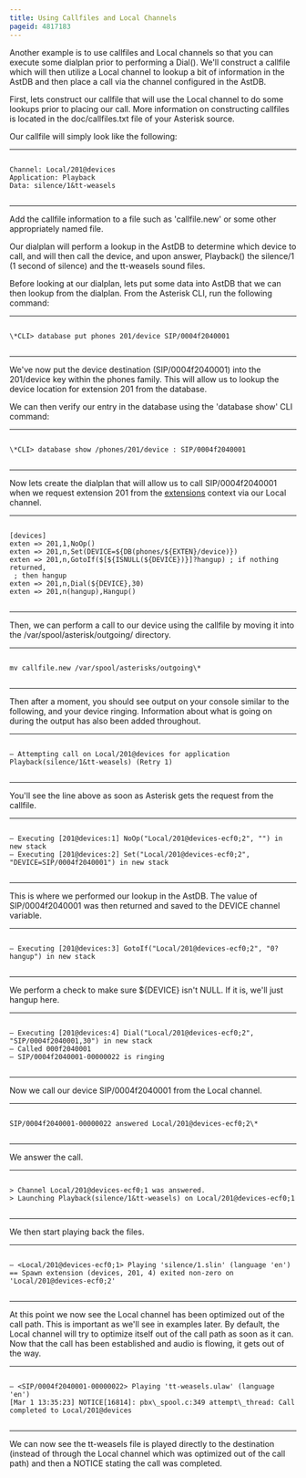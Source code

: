 ```yaml
---
title: Using Callfiles and Local Channels
pageid: 4817183
---
```


Another example is to use callfiles and Local channels so that you can execute some dialplan prior to performing a Dial(). We'll construct a callfile which will then utilize a Local channel to lookup a bit of information in the AstDB and then place a call via the channel configured in the AstDB.

First, lets construct our callfile that will use the Local channel to do some lookups prior to placing our call. More information on constructing callfiles is located in the doc/callfiles.txt file of your Asterisk source.

Our callfile will simply look like the following:




---

  
  


```

Channel: Local/201@devices
Application: Playback
Data: silence/1&tt-weasels 


```



---


Add the callfile information to a file such as 'callfile.new' or some other appropriately named file.

Our dialplan will perform a lookup in the AstDB to determine which device to call, and will then call the device, and upon answer, Playback() the silence/1 (1 second of silence) and the tt-weasels sound files.

Before looking at our dialplan, lets put some data into AstDB that we can then lookup from the dialplan. From the Asterisk CLI, run the following command:




---

  
  


```

\*CLI> database put phones 201/device SIP/0004f2040001 


```



---


We've now put the device destination (SIP/0004f2040001) into the 201/device key within the phones family. This will allow us to lookup the device location for extension 201 from the database.

We can then verify our entry in the database using the 'database show' CLI command:




---

  
  


```

\*CLI> database show /phones/201/device : SIP/0004f2040001 


```



---


Now lets create the dialplan that will allow us to call SIP/0004f2040001 when we request extension 201 from the [extensions](/extensions) context via our Local channel.




---

  
  


```

[devices]
exten => 201,1,NoOp() 
exten => 201,n,Set(DEVICE=${DB(phones/${EXTEN}/device)}) 
exten => 201,n,GotoIf($[${ISNULL(${DEVICE})}]?hangup) ; if nothing returned, 
 ; then hangup
exten => 201,n,Dial(${DEVICE},30) 
exten => 201,n(hangup),Hangup()


```



---


Then, we can perform a call to our device using the callfile by moving it into the /var/spool/asterisk/outgoing/ directory.




---

  
  


```

mv callfile.new /var/spool/asterisks/outgoing\*


```



---


Then after a moment, you should see output on your console similar to the following, and your device ringing. Information about what is going on during the output has also been added throughout.




---

  
  


```

– Attempting call on Local/201@devices for application Playback(silence/1&tt-weasels) (Retry 1)


```



---


You'll see the line above as soon as Asterisk gets the request from the callfile.




---

  
  


```

– Executing [201@devices:1] NoOp("Local/201@devices-ecf0;2", "") in new stack
– Executing [201@devices:2] Set("Local/201@devices-ecf0;2", "DEVICE=SIP/0004f2040001") in new stack


```



---


This is where we performed our lookup in the AstDB. The value of SIP/0004f2040001 was then returned and saved to the DEVICE channel variable.




---

  
  


```

– Executing [201@devices:3] GotoIf("Local/201@devices-ecf0;2", "0?hangup") in new stack


```



---


We perform a check to make sure ${DEVICE} isn't NULL. If it is, we'll just hangup here.




---

  
  


```

– Executing [201@devices:4] Dial("Local/201@devices-ecf0;2", "SIP/0004f2040001,30") in new stack
– Called 000f2040001
– SIP/0004f2040001-00000022 is ringing


```



---


Now we call our device SIP/0004f2040001 from the Local channel.




---

  
  


```

SIP/0004f2040001-00000022 answered Local/201@devices-ecf0;2\*


```



---


We answer the call.




---

  
  


```

> Channel Local/201@devices-ecf0;1 was answered.
> Launching Playback(silence/1&tt-weasels) on Local/201@devices-ecf0;1


```



---


We then start playing back the files.




---

  
  


```

– <Local/201@devices-ecf0;1> Playing 'silence/1.slin' (language 'en')
== Spawn extension (devices, 201, 4) exited non-zero on 'Local/201@devices-ecf0;2'


```



---


At this point we now see the Local channel has been optimized out of the call path. This is important as we'll see in examples later. By default, the Local channel will try to optimize itself out of the call path as soon as it can. Now that the call has been established and audio is flowing, it gets out of the way.




---

  
  


```

– <SIP/0004f2040001-00000022> Playing 'tt-weasels.ulaw' (language 'en')
[Mar 1 13:35:23] NOTICE[16814]: pbx\_spool.c:349 attempt\_thread: Call completed to Local/201@devices


```



---


We can now see the tt-weasels file is played directly to the destination (instead of through the Local channel which was optimized out of the call path) and then a NOTICE stating the call was completed.

